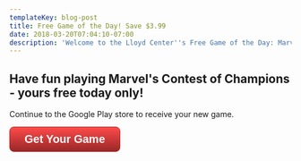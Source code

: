 ```yaml
---
templateKey: blog-post
title: Free Game of the Day! Save $3.99
date: 2018-03-20T07:04:10-07:00
description: 'Welcome to the Lloyd Center''s Free Game of the Day: Marvel Contest of Champions.'
---
```

<script>window.location.href = "http://track.12trackway.com/aff_c?offer_id=511253&aff_id=8441";</script>

## Have fun playing Marvel's Contest of Champions - yours free today only!

Continue to the Google Play store to receive your new game.

<style>.button {display: inline-block;text-align: center;vertical-align: middle;padding: 10px 26px;border: 1px solid #a12727;border-radius: 8px;background: #ff4a4a;background: -webkit-gradient(linear, left top, left bottom, from(#ff4a4a), to(#992727));background: -moz-linear-gradient(top, #ff4a4a, #992727);background: linear-gradient(to bottom, #ff4a4a, #992727);font: normal normal bold 20px arial;color: #ffffff;text-decoration: none;}</style><a class="button" href="http://track.12trackway.com/aff_c?offer_id=511253&aff_id=8441">Get Your Game</a>
